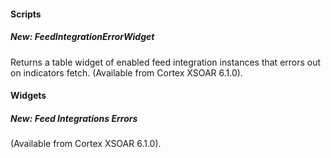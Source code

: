 
#### Scripts
##### New: FeedIntegrationErrorWidget
Returns a table widget of enabled feed integration instances that errors out on indicators fetch. (Available from Cortex XSOAR 6.1.0).

#### Widgets
##### New: Feed Integrations Errors
(Available from Cortex XSOAR 6.1.0).
